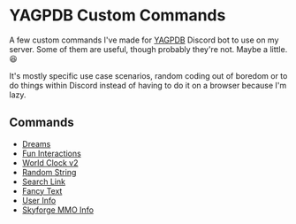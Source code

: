 # YAGPDB Custom Commands
A few custom commands I've made for [YAGPDB](https://yagpdb.xyz/) Discord bot to use on my server. Some of them are useful, though probably they're not. Maybe a little. 😆

It's mostly specific use case scenarios, random coding out of boredom or to do things within Discord instead of having to do it on a browser because I'm lazy.

## Commands
- [Dreams](./Dreams)
- [Fun Interactions](./Fun%20Interactions)
- [World Clock v2](./World%20Clock%20v2)
- [Random String](./Random%20String)
- [Search Link](./Search%20Link)
- [Fancy Text](./Fancy%20Text)
- [User Info](./User%20Info)
- [Skyforge MMO Info](https://github.com/Samillion/skyforge-yagpdb)
